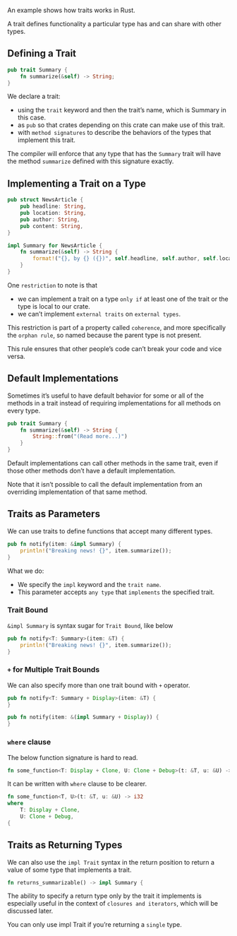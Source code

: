 An example shows how traits works in Rust.

A trait defines functionality a particular type has and can share with other types.

## Defining a Trait

```rust
pub trait Summary {
    fn summarize(&self) -> String;
}
```

We declare a trait:
- using the `trait` keyword and then the trait’s name, which is Summary in this case. 
- as `pub` so that crates depending on this crate can make use of this trait.
- with `method signatures` to describe the behaviors of the types that implement this trait.

The compiler will enforce that any type that has the `Summary` trait will have the method `summarize` defined with this signature exactly.

## Implementing a Trait on a Type

```rust
pub struct NewsArticle {
    pub headline: String,
    pub location: String,
    pub author: String,
    pub content: String,
}

impl Summary for NewsArticle {
    fn summarize(&self) -> String {
        format!("{}, by {} ({})", self.headline, self.author, self.location)
    }
}
```

One `restriction` to note is that 
- we can implement a trait on a type `only if` at least one of the trait or the type is local to our crate.
- we can’t implement `external traits` on `external types`.

This restriction is part of a property called `coherence`, and more specifically the `orphan rule`, so named because the parent type is not present. 

This rule ensures that other people’s code can’t break your code and vice versa.

## Default Implementations

Sometimes it’s useful to have default behavior for some or all of the methods in a trait instead of requiring implementations for all methods on every type.

```rust
pub trait Summary {
    fn summarize(&self) -> String {
        String::from("(Read more...)")
    }
}
```

Default implementations can call other methods in the same trait, even if those other methods don’t have a default implementation. 

Note that it isn’t possible to call the default implementation from an overriding implementation of that same method.

## Traits as Parameters

We can use traits to define functions that accept many different types.

```rust
pub fn notify(item: &impl Summary) {
    println!("Breaking news! {}", item.summarize());
}
```

What we do:
- We specify the `impl` keyword and the `trait name`. 
- This parameter accepts `any type` that `implements` the specified trait. 

### Trait Bound

`&impl Summary` is syntax sugar for `Trait Bound`, like below

```rust
pub fn notify<T: Summary>(item: &T) {
    println!("Breaking news! {}", item.summarize());
}
```

### `+` for Multiple Trait Bounds

We can also specify more than one trait bound with `+` operator. 

```rust
pub fn notify<T: Summary + Display>(item: &T) {
}

pub fn notify(item: &(impl Summary + Display)) {
}
```

### `where` clause

The below function signature is hard to read. 

```rust
fn some_function<T: Display + Clone, U: Clone + Debug>(t: &T, u: &U) -> i32 {
```

It can be written with `where` clause to be clearer.

```rust
fn some_function<T, U>(t: &T, u: &U) -> i32
where
    T: Display + Clone,
    U: Clone + Debug,
{
```

## Traits as Returning Types

We can also use the `impl Trait` syntax in the return position to return a value of some type that implements a trait.

```rust
fn returns_summarizable() -> impl Summary {
```

The ability to specify a return type only by the trait it implements is especially useful in the context of `closures and iterators`, which will be discussed later.

You can only use impl Trait if you’re returning a `single` type. 

